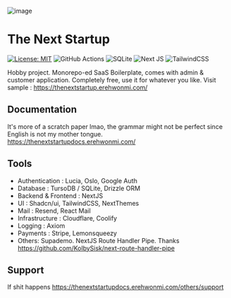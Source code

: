 ![image](https://github.com/user-attachments/assets/26b55a92-ce71-4e57-a5f6-0dd737c00daa)



# The Next Startup
[![License: MIT](https://img.shields.io/badge/License-MIT-yellow.svg)](https://opensource.org/licenses/MIT) 	![GitHub Actions](https://img.shields.io/badge/github%20actions-%232671E5.svg?style=for-the-badge&logo=githubactions&logoColor=white) ![SQLite](https://img.shields.io/badge/sqlite-%2307405e.svg?style=for-the-badge&logo=sqlite&logoColor=white) ![Next JS](https://img.shields.io/badge/Next-black?style=for-the-badge&logo=next.js&logoColor=white) 	![TailwindCSS](https://img.shields.io/badge/tailwindcss-%2338B2AC.svg?style=for-the-badge&logo=tailwind-css&logoColor=white)

Hobby project. Monorepo-ed SaaS Boilerplate, comes with admin & customer application. Completely free, use it for whatever you like.
Visit sample : https://thenextstartup.erehwonmi.com/


## Documentation

It's more of a scratch paper lmao, the grammar might not be perfect since English is not my mother tongue.
https://thenextstartupdocs.erehwonmi.com/

## Tools
- Authentication : Lucia, Oslo, Google Auth
- Database : TursoDB / SQLite, Drizzle ORM
- Backend & Frontend : NextJS
- UI : Shadcn/ui, TailwindCSS, NextThemes
- Mail : Resend, React Mail
- Infrastructure : Cloudflare, Coolify
- Logging : Axiom
- Payments : Stripe, Lemonsqueezy
- Others: Supademo. NextJS Route Handler Pipe. Thanks https://github.com/KolbySisk/next-route-handler-pipe

## Support

If shit happens 
https://thenextstartupdocs.erehwonmi.com/others/support
